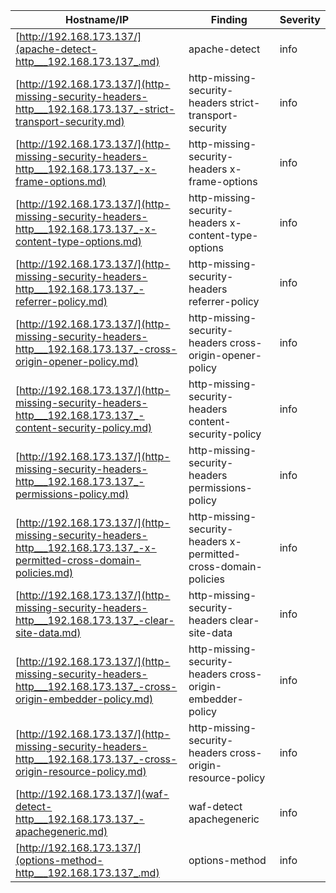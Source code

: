 | Hostname/IP | Finding | Severity |
| --- | --- | --- |
| [http://192.168.173.137/](apache-detect-http___192.168.173.137_.md) | apache-detect  | info |
| [http://192.168.173.137/](http-missing-security-headers-http___192.168.173.137_-strict-transport-security.md) | http-missing-security-headers strict-transport-security | info |
| [http://192.168.173.137/](http-missing-security-headers-http___192.168.173.137_-x-frame-options.md) | http-missing-security-headers x-frame-options | info |
| [http://192.168.173.137/](http-missing-security-headers-http___192.168.173.137_-x-content-type-options.md) | http-missing-security-headers x-content-type-options | info |
| [http://192.168.173.137/](http-missing-security-headers-http___192.168.173.137_-referrer-policy.md) | http-missing-security-headers referrer-policy | info |
| [http://192.168.173.137/](http-missing-security-headers-http___192.168.173.137_-cross-origin-opener-policy.md) | http-missing-security-headers cross-origin-opener-policy | info |
| [http://192.168.173.137/](http-missing-security-headers-http___192.168.173.137_-content-security-policy.md) | http-missing-security-headers content-security-policy | info |
| [http://192.168.173.137/](http-missing-security-headers-http___192.168.173.137_-permissions-policy.md) | http-missing-security-headers permissions-policy | info |
| [http://192.168.173.137/](http-missing-security-headers-http___192.168.173.137_-x-permitted-cross-domain-policies.md) | http-missing-security-headers x-permitted-cross-domain-policies | info |
| [http://192.168.173.137/](http-missing-security-headers-http___192.168.173.137_-clear-site-data.md) | http-missing-security-headers clear-site-data | info |
| [http://192.168.173.137/](http-missing-security-headers-http___192.168.173.137_-cross-origin-embedder-policy.md) | http-missing-security-headers cross-origin-embedder-policy | info |
| [http://192.168.173.137/](http-missing-security-headers-http___192.168.173.137_-cross-origin-resource-policy.md) | http-missing-security-headers cross-origin-resource-policy | info |
| [http://192.168.173.137/](waf-detect-http___192.168.173.137_-apachegeneric.md) | waf-detect apachegeneric | info |
| [http://192.168.173.137/](options-method-http___192.168.173.137_.md) | options-method  | info |

